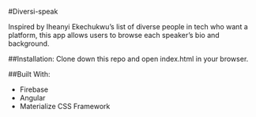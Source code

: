 #Diversi-speak

Inspired by Iheanyi Ekechukwu’s list of diverse people in tech who want a platform, this app allows users to browse each speaker’s bio  and background.

##Installation:
Clone down this repo and open index.html in your browser.

##Built With:
- Firebase
- Angular
- Materialize CSS Framework